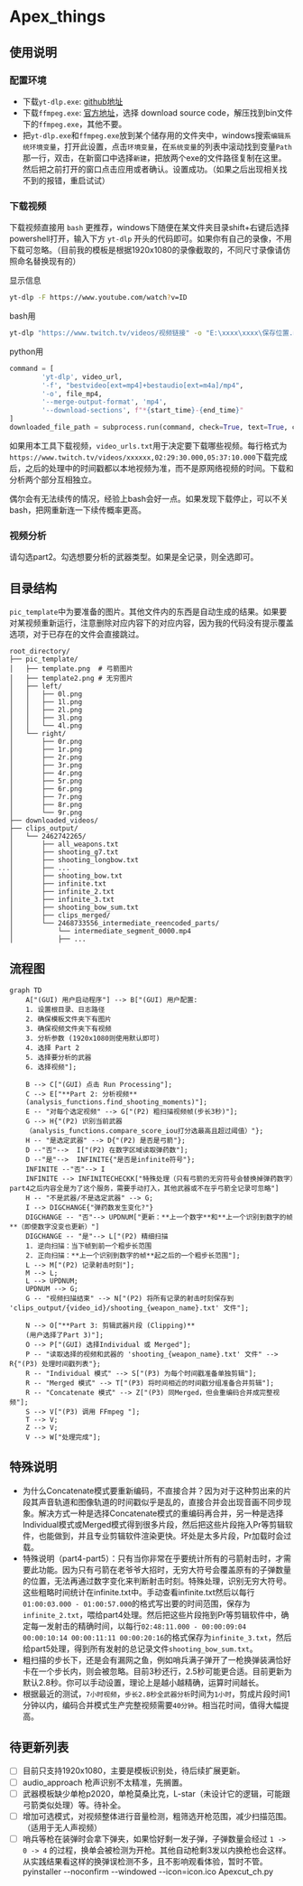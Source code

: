 # Apex_things

## 使用说明

### 配置环境

- 下载`yt-dlp.exe`: [github地址](https://github.com/yt-dlp/yt-dlp/releases)
- 下载`ffmpeg.exe`: [官方地址](https://www.ffmpeg.org/download.html#build-windows)，选择 download source code，解压找到bin文件下的`ffmpeg.exe`，其他不要。
- 把`yt-dlp.exe`和`ffmpeg.exe`放到某个储存用的文件夹中，windows搜索`编辑系统环境变量`，打开此设置，点击`环境变量`，在`系统变量`的列表中滚动找到变量`Path`那一行，双击，在新窗口中选择`新建`，把放两个exe的文件路径复制在这里。然后把之前打开的窗口点击应用或者确认。设置成功。（如果之后出现相关找不到的报错，重启试试）

### 下载视频

下载视频直接用 `bash` 更推荐，windows下随便在某文件夹目录shift+右键后选择powershell打开，输入下方 `yt-dlp` 开头的代码即可。如果你有自己的录像，不用下载可忽略。（目前我的模板是根据1920x1080的录像截取的，不同尺寸录像请仿照命名替换现有的）

显示信息
```bash
yt-dlp -F https://www.youtube.com/watch?v=ID
```

bash用
```bash
yt-dlp "https://www.twitch.tv/videos/视频链接" -o "E:\xxxx\xxxx\保存位置.mp4" -f "bestvideo[ext=mp4]+bestaudio[ext=m4a]/mp4" --download-sections "*00:17:00-05:02:10"
```
python用
```python
command = [
        'yt-dlp', video_url,
        '-f', "bestvideo[ext=mp4]+bestaudio[ext=m4a]/mp4",
        '-o', file_mp4,
        '--merge-output-format', 'mp4',
        '--download-sections', f"*{start_time}-{end_time}"
]
downloaded_file_path = subprocess.run(command, check=True, text=True, capture_output=True, encoding='utf-8')
```

如果用本工具下载视频，`video_urls.txt`用于决定要下载哪些视频。每行格式为`https://www.twitch.tv/videos/xxxxxx,02:29:30.000,05:37:10.000`下载完成后，之后的处理中的时间戳都以本地视频为准，而不是原网络视频的时间。下载和分析两个部分互相独立。

偶尔会有无法续传的情况，经验上bash会好一点。如果发现下载停止，可以不关bash，把网重新连一下续传概率更高。

### 视频分析

请勾选part2。勾选想要分析的武器类型。如果是全记录，则全选即可。

## 目录结构

`pic_template`中为要准备的图片。其他文件内的东西是自动生成的结果。如果要对某视频重新运行，注意删除对应内容下的对应内容，因为我的代码没有提示覆盖选项，对于已存在的文件会直接跳过。

```
root_directory/
├── pic_template/
│   ├── template.png  # 弓箭图片
│   ├── template2.png # 无穷图片
│   ├── left/
│   │   ├── 0l.png
│   │   ├── 1l.png
│   │   ├── 2l.png
│   │   ├── 3l.png
│   │   └── 4l.png
│   └── right/
│       ├── 0r.png
│       ├── 1r.png
│       ├── 2r.png
│       ├── 3r.png
│       ├── 4r.png
│       ├── 5r.png
│       ├── 6r.png
│       ├── 7r.png
│       ├── 8r.png
│       └── 9r.png
├── downloaded_videos/
├── clips_output/
│   └── 2462742265/
│       ├── all_weapons.txt
│       ├── shooting_g7.txt
│       ├── shooting_longbow.txt
│       ├── ...
│       ├── shooting_bow.txt
│       ├── infinite.txt
│       ├── infinite_2.txt
│       ├── infinite_3.txt
│       ├── shooting_bow_sum.txt
│       ├── clips_merged/
│       └── 2468733556_intermediate_reencoded_parts/
│           └── intermediate_segment_0000.mp4
│           ├── ...
```
## 流程图

```mermaid
graph TD
    A["(GUI) 用户启动程序"] --> B["(GUI) 用户配置:
    1. 设置根目录、日志路径
    2. 确保模板文件夹下有图片
    3. 确保视频文件夹下有视频
    3. 分析参数 (1920x1080则使用默认即可)
    4. 选择 Part 2
    5. 选择要分析的武器
    6. 选择视频"];

    B --> C["(GUI) 点击 Run Processing"];
    C --> E["**Part 2: 分析视频**
    (analysis_functions.find_shooting_moments)"];
    E -- "对每个选定视频" --> G["(P2) 粗扫描视频帧(步长3秒)"];
    G --> H{"(P2) 识别当前武器
    （analysis_functions.compare_score_iou打分选最高且超过阈值）"};
    H -- "是选定武器" --> D{"(P2) 是否是弓箭"};
    D --"否"-->  I["(P2) 在数字区域读取弹药数"];
    D --"是"-->  INFINITE{"是否是infinite符号"};
    INFINITE --"否"--> I
    INFINITE --> INFINITECHECKK["特殊处理（只有弓箭的无穷符号会替换掉弹药数字）part4之后内容全是为了这个服务，需要手动打入，其他武器或不在乎弓箭全记录可忽略"]
    H -- "不是武器/不是选定武器" --> G;
    I --> DIGCHANGE{"弹药数发生变化?"}
    DIGCHANGE -- "否"--> UPDNUM["更新：**上一个数字**和**上一个识别到数字的帧**（即使数字没变也更新）"]
    DIGCHANGE -- "是"--> L["(P2) 精细扫描
    1. 逆向扫描：当下帧到前一个粗步长范围
    2. 正向扫描：**上一个识别到数字的帧**起之后的一个粗步长范围"];
    L --> M["(P2) 记录射击时刻"];
    M --> L;
    L --> UPDNUM;
    UPDNUM --> G;
    G -- "视频扫描结束" --> N["(P2) 将所有记录的射击时刻保存到 'clips_output/{video_id}/shooting_{weapon_name}.txt' 文件"];

    N --> O["**Part 3: 剪辑武器片段 (Clipping)**
    (用户选择了Part 3)"];
    O --> P["(GUI) 选择Individual 或 Merged"];
    P -- "读取选择的视频和武器的 'shooting_{weapon_name}.txt' 文件" --> R{"(P3) 处理时间戳列表"};
    R -- "Individual 模式" --> S["(P3) 为每个时间戳准备单独剪辑"];
    R -- "Merged 模式" --> T["(P3) 将时间相近的时间戳分组准备合并剪辑"];
    R -- "Concatenate 模式" --> Z["(P3) 同Merged，但会重编码合并成完整视频"];
    S --> V["(P3) 调用 FFmpeg "];
    T --> V;
    Z --> V;
    V --> W["处理完成"];
```
## 特殊说明
- 为什么Concatenate模式要重新编码，不直接合并？因为对于这种剪出来的片段其声音轨道和图像轨道的时间戳似乎是乱的，直接合并会出现音画不同步现象。解决方式一种是选择Concatenate模式的重编码再合并，另一种是选择Individual模式或Merged模式得到很多片段，然后把这些片段拖入Pr等剪辑软件，也能做到，并且专业剪辑软件渲染更快。坏处是太多片段，Pr加载时会过载。
- 特殊说明（part4-part5）：只有当你非常在乎要统计所有的弓箭射击时，才需要此功能。因为只有弓箭在老爷爷大招时，无穷大符号会覆盖原有的子弹数量的位置，无法再通过数字变化来判断射击时刻。特殊处理，识别无穷大符号。这些粗略时间统计在infinite.txt中。手动查看infinite.txt然后以每行`01:00:03.000 - 01:00:57.000`的格式写出要的时间范围，保存为`infinite_2.txt`，喂给part4处理。然后把这些片段拖到Pr等剪辑软件中，确定每一发射击的精确时间，以每行`02:48:11.000 - 00:00:09:04 00:00:10:14 00:00:11:11 00:00:20:16`的格式保存为`infinite_3.txt`，然后给part5处理，得到所有发射的总记录文件`shooting_bow_sum.txt`。
- 粗扫描的步长下，还是会有漏网之鱼，例如哨兵满子弹开了一枪换弹装满恰好卡在一个步长内，则会被忽略。目前3秒还行，2.5秒可能更合适。目前更新为默认2.8秒。你可以手动设置，理论上是越小越精确，运算时间越长。
- 根据最近的测试，`7小时视频`，`步长2.8秒全武器分析`时间为`1小时`，剪成片段时间1分钟以内，编码合并模式生产完整视频需要`40分钟`。相当花时间，值得大幅提高。

## 待更新列表
- [ ] 目前只支持1920x1080，主要是模板识别处，待后续扩展更新。
- [ ] audio_approach 枪声识别不太精准，先搁置。
- [ ] 武器模板缺少单枪p2020，单枪莫桑比克，L-star（未设计它的逻辑，可能跟弓箭类似处理）等。待补全。
- [ ] 增加可选模式，对视频整体进行音量检测，粗筛选开枪范围，减少扫描范围。（适用于无人声视频）
- [ ] 哨兵等枪在装弹时会拿下弹夹，如果恰好剩一发子弹，子弹数量会经过 `1 -> 0 -> 4` 的过程，换单会被检测为开枪。其他自动枪剩3发以内换枪也会这样。从实践结果看这样的换弹误检测不多，且不影响观看体验，暂时不管。
pyinstaller --noconfirm --windowed --icon=icon.ico Apexcut_ch.py
